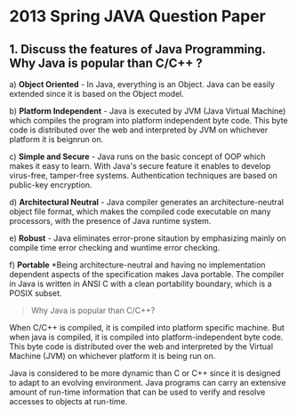 # 2013 Spring JAVA Question Paper

## 1. Discuss the features of Java Programming. Why Java is popular than C/C++ ?

a) **Object Oriented**
	- In Java, everything is an Object. Java can be easily extended since it is based on the Object model.

b) **Platform Independent**
	- Java is executed by JVM (Java Virtual Machine) which compiles the program into platform independent byte code. This byte code is distributed over the web and interpreted by JVM on whichever platform it is beignrun on.

c) **Simple and Secure**
	- Java runs on the basic concept of OOP which makes it easy to learn. With Java's secure feature it enables to develop virus-free, tamper-free systems. Authentication techniques are based on public-key encryption.

d) **Architectural Neutral**
	- Java compiler generates an architecture-neutral object file format, which makes the compiled code executable on many processors, with the presence of Java runtime system.
	
e) **Robust**
	- Java eliminates error-prone sitaution by emphasizing mainly on compile time error checking and wuntime error checking.

f) **Portable**
	*Being architecture-neutral and having no implementation dependent aspects of the specification makes Java portable. The compiler in Java is written in ANSI C with a clean portability boundary, which is a POSIX subset.

> Why Java is popular than C/C++?

When C/C++ is compiled, it is compiled into platform specific machine. But when java is compiled, it is compiled into platform-independent byte code. This byte code is distributed over the web and interpreted by the Virtual Machine (JVM) on whichever platform it is being run on. 

Java is considered to be more dynamic than C or C++ since it is designed to adapt to an evolving environment. Java programs can carry an extensive amount of run-time information that can be used to verify and resolve accesses to objects at run-time.